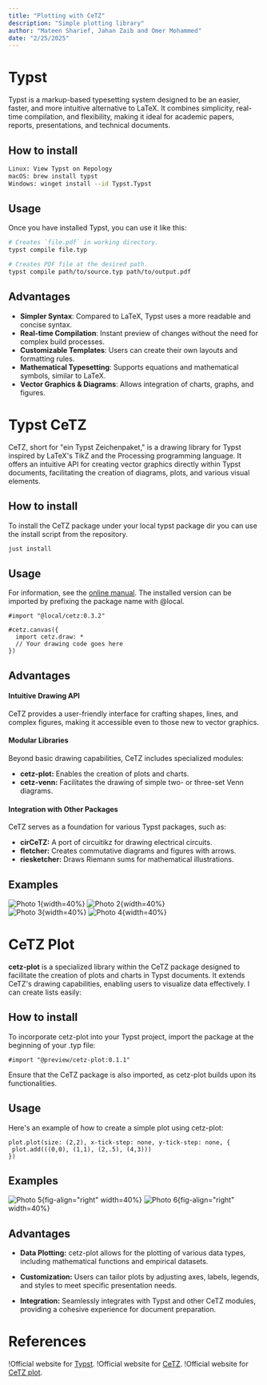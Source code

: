 ```yaml
---
title: "Plotting with CeTZ"
description: "Simple plotting library"
author: "Mateen Sharief, Jahan Zaib and Omer Mohammed"
date: "2/25/2025"
---
```


# Typst

Typst is a markup-based typesetting system designed to be an easier, faster, and more intuitive alternative to LaTeX. It combines simplicity, real-time compilation, and flexibility, making it ideal for academic papers, reports, presentations, and technical documents.

## How to install

```bash
Linux: View Typst on Repology
macOS: brew install typst
Windows: winget install --id Typst.Typst
```
## Usage

Once you have installed Typst, you can use it like this:
```sh
# Creates `file.pdf` in working directory.
typst compile file.typ

# Creates PDF file at the desired path.
typst compile path/to/source.typ path/to/output.pdf
```
## Advantages
- **Simpler Syntax**: Compared to LaTeX, Typst uses a more readable and concise syntax.  
- **Real-time Compilation**: Instant preview of changes without the need for complex build processes.  
- **Customizable Templates**: Users can create their own layouts and formatting rules.  
- **Mathematical Typesetting**: Supports equations and mathematical symbols, similar to LaTeX.  
- **Vector Graphics & Diagrams**: Allows integration of charts, graphs, and figures.  


# Typst CeTZ

CeTZ, short for "ein Typst Zeichenpaket," is a drawing library for Typst inspired by LaTeX's TikZ and the Processing programming language. It offers an intuitive API for creating vector graphics directly within Typst documents, facilitating the creation of diagrams, plots, and various visual elements. 

## How to install

To install the CeTZ package under your local typst package dir you can use the install script from the repository.
```sh
just install
```

## Usage
For information, see the [online manual](https://cetz-package.github.io/docs).
The installed version can be imported by prefixing the package name with @local.
```T
#import "@local/cetz:0.3.2"

#cetz.canvas({
  import cetz.draw: *
  // Your drawing code goes here
})
```

## Advantages

#### Intuitive Drawing API
CeTZ provides a user-friendly interface for crafting shapes, lines, and complex figures, making it accessible even to those new to vector graphics.

#### Modular Libraries 
Beyond basic drawing capabilities, CeTZ includes specialized modules:

- **cetz-plot:** Enables the creation of plots and charts.
- **cetz-venn:** Facilitates the drawing of simple two- or three-set Venn diagrams.

#### Integration with Other Packages
CeTZ serves as a foundation for various Typst packages, such as:

- **cirCeTZ:** A port of circuitikz for drawing electrical circuits.
- **fletcher:** Creates commutative diagrams and figures with arrows.
- **riesketcher:** Draws Riemann sums for mathematical illustrations.

## Examples

![Photo 1](photo1.jpeg){width=40%} ![Photo 2](photo2.jpeg){width=40%}  
![Photo 3](photo3.jpeg){width=40%} ![Photo 4](photo4.jpeg){width=40%}

# CeTZ Plot
**cetz-plot** is a specialized library within the CeTZ package designed to facilitate the creation of plots and charts in Typst documents. It extends CeTZ's drawing capabilities, enabling users to visualize data effectively.
I can create lists easily:

## How to install

To incorporate cetz-plot into your Typst project, import the package at the beginning of your .typ file:

```t
#import "@preview/cetz-plot:0.1.1"
```
Ensure that the CeTZ package is also imported, as cetz-plot builds upon its functionalities.

## Usage
Here's an example of how to create a simple plot using cetz-plot:
```t
plot.plot(size: (2,2), x-tick-step: none, y-tick-step: none, {
 plot.add(((0,0), (1,1), (2,.5), (4,3)))
})
```
## Examples

![Photo 5](photo5.jpeg){fig-align="right" width=40%}  ![Photo 6](photo6.jpeg){fig-align="right" width=40%}  

## Advantages 

- **Data Plotting:** cetz-plot allows for the plotting of various data types, including mathematical functions and empirical datasets.

- **Customization:** Users can tailor plots by adjusting axes, labels, legends, and styles to meet specific presentation needs.

- **Integration:** Seamlessly integrates with Typst and other CeTZ modules, providing a cohesive experience for document preparation.

# References





!Official website for [Typst](https://typst.app/docs/).
!Official website for [CeTZ](https://typst.app/universe/package/cetz/).
!Official website for [CeTZ plot](https://github.com/cetz-package/cetz-plot).